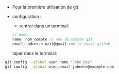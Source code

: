 - Pour la première utilisation de git 

- configuration : 
    - rentrer dans un terminal:
    ```js
    // memo 
    name: nom_compte // nom du compte git
    email: adresse-mail@gmail.com // email github
    ```
    taper dans le terminal: 

```bash
git config --global user.name "John Doe"
git config --global user.email johndoe@example.com
```